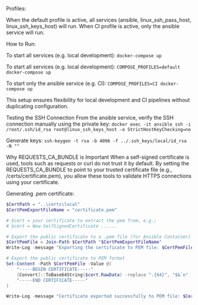 Profiles:

When the default profile is active, all services (ansible, linux_ssh_pass_host, linux_ssh_keys_host) will run.
When CI profile is active, only the ansible service will run.

How to Run:

To start all services (e.g. local development):
`docker-compose up`

To start all services (e.g. local development):
`COMPOSE_PROFILES=default docker-compose up`

To start only the ansible service (e.g. CI):
`COMPOSE_PROFILES=CI docker-compose up`

This setup ensures flexibility for local development and CI pipelines without duplicating configuration.

Testing the SSH Connection
From the ansible service, verify the SSH connection manually using the private key:
`docker exec -it ansible ssh -i /root/.ssh/id_rsa root@linux_ssh_keys_host -o StrictHostKeyChecking=no`

Generate keys:
`ssh-keygen -t rsa -b 4096 -f ../.ssh_keys/local/id_rsa -N ""`

Why REQUESTS_CA_BUNDLE is Important
When a self-signed certificate is used, tools such as requests or curl do not trust it by default. By setting the
REQUESTS_CA_BUNDLE to point to your trusted certificate file (e.g., /certs/certificate.pem), you allow these tools to
validate HTTPS connections using your certificate.


Generating .pem certificate:

```ps1
$CertPath = "..\certs\local"
$CertPemExportFileName = "certificate.pem"

# $cert = your certificate to extract the pem from, e.g.;
# $cert = New-SelfSignedCertificate ......

# Export the public certificate to a .pem file (for Ansible Container)
$CertPemFile = Join-Path $CertPath "$CertPemExportFileName"
Write-Log -message "Exporting the certificate to PEM file: $CertPemFile"

# Export the public certificate to PEM format
Set-Content -Path $CertPemFile -Value @(
    "-----BEGIN CERTIFICATE-----"
    [Convert]::ToBase64String($cert.RawData) -replace ".{64}", "$&`n"
    "-----END CERTIFICATE-----"
)

Write-Log -message "Certificate exported successfully to PEM file: $CertPemFile"
```